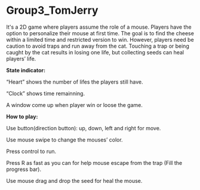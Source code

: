 # Group3_TomJerry
It's a 2D game where players assume the role of a mouse. Players have the option to personalize their mouse at first time. The goal is to find the cheese within a limited time and restricted version to win. However, players need be caution to avoid traps and run away from the cat. Touching a trap or being caught by the cat results in losing one life, but collecting seeds can heal players’ life.

**State indicator:**

“Heart” shows the number of lifes the players still have.

“Clock” shows time remainning.

A window come up when player win or loose the game.

**How to play:**

Use button(direction button): up, down, left and right for move.

Use mouse swipe to change the mouses’ color.

Press control to run.

Press R as fast as you can for help mouse escape from the trap (Fill the progress bar).

Use mouse drag and drop the seed for heal the mouse.
